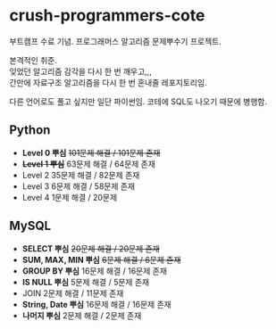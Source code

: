 # crush-programmers-cote

부트캠프 수료 기념. 프로그래머스 알고리즘 문제뿌수기 프로젝트.

본격적인 취준.  
잊었던 알고리즘 감각을 다시 한 번 깨우고,,,  
간만에 자료구조 알고리즘을 다시 한 번 혼내줄 레포지토리임.

다른 언어로도 풀고 싶지만 일단 파이썬임.
코테에 SQL도 나오기 때문에 병행함.

## Python

- **Level 0 뿌심** ~~101문제 해결 / 101문제 존재~~
- ~~**Level 1 뿌심**~~ 63문제 해결 / 64문제 존재
- Level 2 35문제 해결 / 82문제 존재
- Level 3 6문제 해결 / 58문제 존재
- Level 4 1문제 해결 / 20문제

## MySQL

- **SELECT 뿌심** ~~20문제 해결 / 20문제 존재~~
- **SUM, MAX, MIN 뿌심** ~~6문제 해결 / 6문제 존재~~
- **GROUP BY 뿌심** 16문제 해결 / 16문제 존재
- **IS NULL 뿌심** 5문제 해결 / 5문제 존재
- JOIN 2문제 해결 / 11문제 존재
- **String, Date 뿌심** 16문제 해결 / 16문제 존재
- **나머지 뿌심** 2문제 해결 / 2문제 존재
